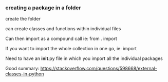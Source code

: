 ### creating a package in a folder

create the folder

can create classes and functions within individual files

Can then import as a compound call ie:
    from <folder>.<filename> import <function>


If you want to import the whole collection in one go, ie:
    import <folder>

Need to have an __init__.py file in which you import all the individual packages

Good summary:  https://stackoverflow.com/questions/598668/external-classes-in-python
